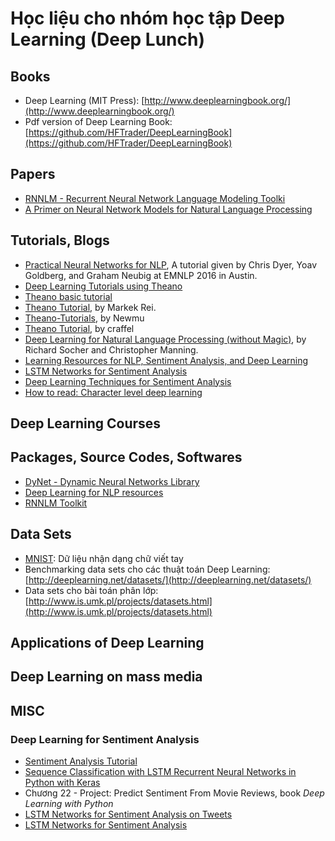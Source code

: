 # Học liệu cho nhóm học tập Deep Learning (Deep Lunch)

## Books

- Deep Learning (MIT Press): [http://www.deeplearningbook.org/](http://www.deeplearningbook.org/)
- Pdf version of Deep Learning Book: [https://github.com/HFTrader/DeepLearningBook](https://github.com/HFTrader/DeepLearningBook)

## Papers

- [RNNLM - Recurrent Neural Network Language Modeling Toolki](http://www.fit.vutbr.cz/~imikolov/rnnlm/rnnlm-demo.pdf)
- [A Primer on Neural Network Models for Natural Language Processing](http://u.cs.biu.ac.il/~yogo/nnlp.pdf)

## Tutorials, Blogs

- [Practical Neural Networks for NLP](https://github.com/clab/dynet_tutorial_examples), A tutorial given by Chris Dyer, Yoav Goldberg, and Graham Neubig at EMNLP 2016 in Austin.
- [Deep Learning Tutorials using Theano](http://deeplearning.net/tutorial)
- [Theano basic tutorial](http://deeplearning.net/software/theano/tutorial)
- [Theano Tutorial](http://www.marekrei.com/blog/theano-tutorial), by Markek Rei.
- [Theano-Tutorials](https://github.com/Newmu/Theano-Tutorials), by Newmu
- [Theano Tutorial](https://github.com/craffel/theano-tutorial), by craffel
- [Deep Learning for Natural Language Processing (without Magic)](http://nlp.stanford.edu/courses/NAACL2013/), by Richard Socher and Christopher Manning.
- [Learning Resources for NLP, Sentiment Analysis, and Deep Learning](https://github.com/Lab41/sunny-side-up/wiki/Learning-Resources-for-NLP,-Sentiment-Analysis,-and-Deep-Learning)
- [LSTM Networks for Sentiment Analysis](http://deeplearning.net/tutorial/lstm.html)
- [Deep Learning Techniques for Sentiment Analysis](https://github.com/Lab41/sunny-side-up/wiki/Deep-Learning-Techniques-for-Sentiment-Analysis)
- [How to read: Character level deep learning](https://offbit.github.io/how-to-read/)

## Deep Learning Courses

## Packages, Source Codes, Softwares

- [DyNet - Dynamic Neural Networks Library](https://github.com/clab/dynet)
- [Deep Learning for NLP resources](https://github.com/andrewt3000/DL4NLP/blob/master/README.md)
- [RNNLM Toolkit](http://www.fit.vutbr.cz/~imikolov/rnnlm/)

## Data Sets

- [MNIST](http://yann.lecun.com/exdb/mnist/): Dữ liệu nhận dạng chữ viết tay
- Benchmarking data sets cho các thuật toán Deep Learning: [http://deeplearning.net/datasets/](http://deeplearning.net/datasets/)
- Data sets cho bài toán phân lớp: [http://www.is.umk.pl/projects/datasets.html](http://www.is.umk.pl/projects/datasets.html)

## Applications of Deep Learning

## Deep Learning on mass media

## MISC

### Deep Learning for Sentiment Analysis

- [Sentiment Analysis Tutorial](http://www.paddlepaddle.org/doc/demo/sentiment_analysis/sentiment_analysis.html)
- [Sequence Classification with LSTM Recurrent Neural Networks in Python with Keras](http://machinelearningmastery.com/sequence-classification-lstm-recurrent-neural-networks-python-keras/)
- Chương 22 - Project: Predict Sentiment From Movie Reviews, book *Deep Learning with Python*
- [LSTM Networks for Sentiment Analysis on Tweets](http://k8si.github.io/2016/01/28/lstm-networks-for-sentiment-analysis-on-tweets.html)
- [LSTM Networks for Sentiment Analysis](http://deeplearning.net/tutorial/lstm.html)
